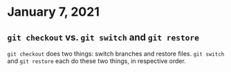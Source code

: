 # January 7, 2021

## `git checkout` vs. `git switch` and `git restore`

`git checkout` does two things: switch branches and restore files. `git switch` and `git restore` each do these two things, in respective order.
